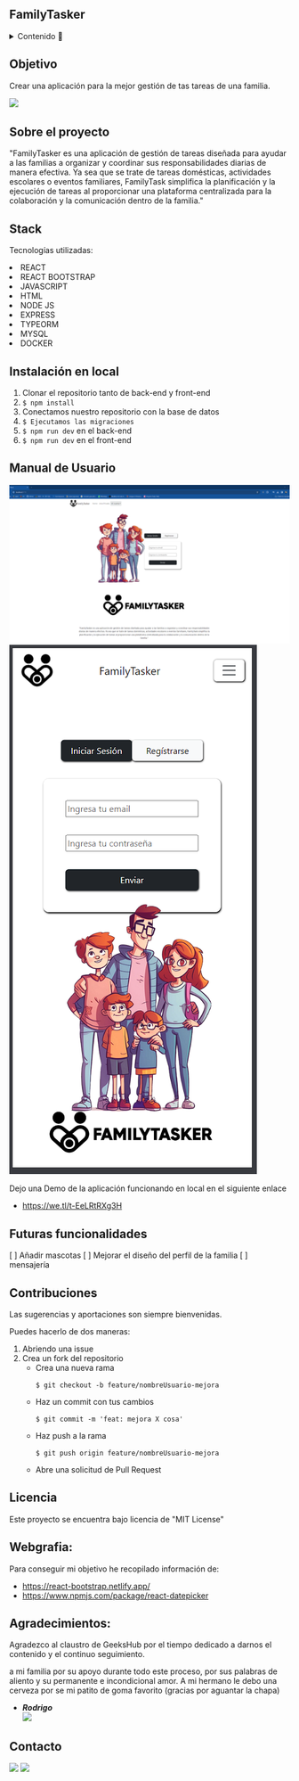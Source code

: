 

## FamilyTasker



<details>
  <summary>Contenido 📝</summary>
  <ol>
    <li><a href="#objetivo">Objetivo</a></li>
    <li><a href="#sobre-el-proyecto">Sobre el proyecto</a></li>
    <li><a href="#stack">Stack</a></li>
    <li><a href="#instalación-en-local">Instalación</a></li>
    <li><a href="#endpoints">Manual de Uso</a></li>
    <li><a href="#futuras-funcionalidades">Futuras funcionalidades</a></li>
    <li><a href="#contribuciones">Contribuciones</a></li>
    <li><a href="#licencia">Licencia</a></li>
    <li><a href="#webgrafia">Webgrafia</a></li>
    <li><a href="#desarrollo">Desarrollo</a></li>
    <li><a href="#agradecimientos">Agradecimientos</a></li>
    <li><a href="#contacto">Contacto</a></li>
  </ol>
</details>

## Objetivo
Crear una aplicación para la mejor gestión de tas tareas de una familia.  

<a href="https://github.com/ReynaldoMunozF/king_tattoo_backend" target="_blank"><img src="https://img.shields.io/badge/github-24292F?style=for-the-badge&logo=github&logoColor=green" target="_blank"></a> 


## Sobre el proyecto
"FamilyTasker es una aplicación de gestión de tareas diseñada para ayudar a las familias a organizar y coordinar sus responsabilidades diarias de manera efectiva. Ya sea que se trate de tareas domésticas, actividades escolares o eventos familiares, FamilyTask simplifica la planificación y la ejecución de tareas al proporcionar una plataforma centralizada para la colaboración y la comunicación dentro de la familia."

## Stack
Tecnologías utilizadas:
<div >
<li>REACT</li>    
<li>REACT BOOTSTRAP</li>    
<li>JAVASCRIPT</li>    
<li>HTML</li>    
<li>NODE JS</li>    
<li>EXPRESS</li>    
<li>TYPEORM</li>    
<li>MYSQL</li>    
<li>DOCKER</li>    
   
 </div>

<!-- [![React](https://img.shields.io/badge/React-61DAFB?logo=react&logoColor=000&style=flat)](https://reactjs.org/) [![Vite](https://img.shields.io/badge/Vite-646CFF?logo=vite&logoColor=fff&style=flat)](https://vitejs.dev/) [![JavaScript](https://img.shields.io/badge/JavaScript-F7DF1E?logo=javascript&logoColor=000&style=flat)](https://developer.mozilla.org/en-US/docs/Web/JavaScript) [![Redux](https://img.shields.io/badge/Redux-764ABC?logo=redux&logoColor=fff&style=flat)](https://redux.js.org/) [![JWT](https://img.shields.io/badge/JSON%20Web%20Tokens-000?logo=jsonwebtokens&logoColor=fff&style=flat)](https://jwt.io/introduction) [![Bootstrap](https://img.shields.io/badge/Bootstrap-7952B3?logo=bootstrap&logoColor=fff&style=flat)](https://getbootstrap.com/) [![Axios](https://img.shields.io/badge/Axios-5A29E4?logo=axios&logoColor=fff&style=flat)](https://axios-http.com/) -->

## Instalación en local
1. Clonar el repositorio tanto de back-end y front-end
2. ` $ npm install ` 
3. Conectamos nuestro repositorio con la base de datos 
4. ``` $ Ejecutamos las migraciones ``` 
5. ``` $ npm run dev ``` en el back-end
6. ``` $ npm run dev ``` en el front-end


## Manual de Usuario


!['imagen-1'](./src/assets/img/readme/img1.png)
!['imagen-2'](./src/assets/img/readme/img2.png)


Dejo una Demo de la aplicación funcionando en local en el siguiente enlace
- https://we.tl/t-EeLRtRXg3H



## Futuras funcionalidades
[ ] Añadir mascotas 
[ ] Mejorar el diseño del perfil de la familia
[ ] mensajería  
 

## Contribuciones
Las sugerencias y aportaciones son siempre bienvenidas.  

Puedes hacerlo de dos maneras:

1. Abriendo una issue
2. Crea un fork del repositorio
    - Crea una nueva rama  
        ```
        $ git checkout -b feature/nombreUsuario-mejora
        ```
    - Haz un commit con tus cambios 
        ```
        $ git commit -m 'feat: mejora X cosa'
        ```
    - Haz push a la rama 
        ```
        $ git push origin feature/nombreUsuario-mejora
        ```
    - Abre una solicitud de Pull Request

## Licencia
Este proyecto se encuentra bajo licencia de "MIT License"

## Webgrafia:
Para conseguir mi objetivo he recopilado información de:
- https://react-bootstrap.netlify.app/
- https://www.npmjs.com/package/react-datepicker


## Agradecimientos:

Agradezco al claustro de GeeksHub por el tiempo dedicado a darnos el contenido y el continuo seguimiento.

a mi familia por su apoyo durante todo este proceso, por sus palabras de aliento y su permanente e incondicional amor.
A mi hermano le debo una cerveza por se mi patito de goma favorito (gracias por aguantar la chapa)


- ***Rodrigo***  
<a href="https://github.com/el-ro" target="_blank"><img src="https://img.shields.io/badge/github-24292F?style=for-the-badge&logo=github&logoColor=green" target="_blank"></a> 

## Contacto
<a href = "mailto:reynaldo.munozf21@gmail.com"><img src="https://img.shields.io/badge/Gmail-C6362C?style=for-the-badge&logo=gmail&logoColor=white" target="_blank"></a>
<a href="www.linkedin.com/in/reynaldo-muñoz-flores" target="_blank"><img src="https://img.shields.io/badge/-LinkedIn-%230077B5?style=for-the-badge&logo=linkedin&logoColor=white" target="_blank"></a> 
</p>
